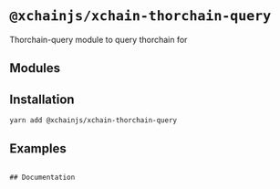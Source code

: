 # `@xchainjs/xchain-thorchain-query`

Thorchain-query module to query thorchain for

## Modules

## Installation

```
yarn add @xchainjs/xchain-thorchain-query
```

## Examples

```

## Documentation

```
